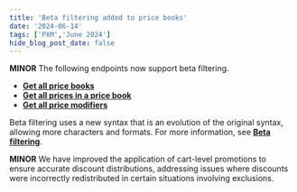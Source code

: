 ```yaml
---
title: 'Beta filtering added to price books'
date: '2024-06-14'
tags: ['PXM','June 2024']
hide_blog_post_date: false
---
```

**MINOR** The following endpoints now support beta filtering.

*   **[Get all price books](https://beta.elasticpath.dev/docs/api/pxm/pricebooks/get-pricebooks)**
*   **[Get all prices in a price book](https://beta.elasticpath.dev/docs/api/pxm/pricebooks/get-product-prices)**
*   **[Get all price modifiers](https://beta.elasticpath.dev/docs/api/pxm/pricebooks/get-price-modifiers)**

Beta filtering uses a new syntax that is an evolution of the original syntax, allowing more characters and formats. For more information, see **[Beta filtering](https://beta.elasticpath.dev/guides/Getting-Started/filtering#beta-filtering)**.

**MINOR** We have improved the application of cart-level promotions to ensure accurate discount distributions, addressing issues where discounts were incorrectly redistributed in certain situations involving exclusions.
